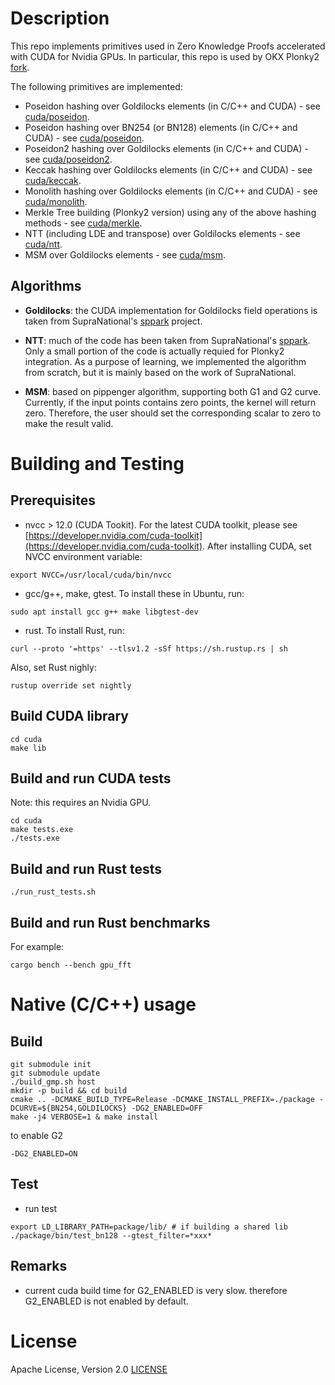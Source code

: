 # Description

This repo implements primitives used in Zero Knowledge Proofs accelerated with CUDA for Nvidia GPUs. In particular, this repo is used by OKX Plonky2 [fork](https://github.com/okx/plonky2).

The following primitives are implemented:

- Poseidon hashing over Goldilocks elements (in C/C++ and CUDA) - see [cuda/poseidon](cuda/poseidon).
- Poseidon hashing over BN254 (or BN128) elements (in C/C++ and CUDA) - see [cuda/poseidon](cuda/poseidon).
- Poseidon2 hashing over Goldilocks elements (in C/C++ and CUDA) - see [cuda/poseidon2](cuda/poseidon2).
- Keccak hashing over Goldilocks elements (in C/C++ and CUDA) - see [cuda/keccak](cuda/keccak).
- Monolith hashing over Goldilocks elements (in C/C++ and CUDA) - see [cuda/monolith](cuda/monolith).
- Merkle Tree building (Plonky2 version) using any of the above hashing methods - see [cuda/merkle](cuda/merkle).
- NTT (including LDE and transpose) over Goldilocks elements - see [cuda/ntt](cuda/ntt).
- MSM over Goldilocks elements - see [cuda/msm](cuda/msm).

## Algorithms
- **Goldilocks**: the CUDA implementation for Goldilocks field operations is taken from SupraNational's [sppark](https://github.com/supranational/sppark) project.

- **NTT**: much of the code has been taken from SupraNational's [sppark](https://github.com/supranational/sppark). Only a small portion of the code is actually requied for Plonky2 integration. As a purpose of learning, we implemented the algorithm from scratch, but it is mainly based on the work of SupraNational.

- **MSM**: based on pippenger algorithm, supporting both G1 and G2 curve. Currently, if the input points contains zero points, the kernel will return zero. Therefore, the user should set the corresponding scalar to zero to make the result valid.

# Building and Testing
## Prerequisites
- nvcc > 12.0 (CUDA Tookit). For the latest CUDA toolkit, please see [https://developer.nvidia.com/cuda-toolkit](https://developer.nvidia.com/cuda-toolkit). After installing CUDA, set NVCC environment variable:
```
export NVCC=/usr/local/cuda/bin/nvcc
```

- gcc/g++, make, gtest. To install these in Ubuntu, run:
```
sudo apt install gcc g++ make libgtest-dev
```

- rust. To install Rust, run:
```
curl --proto '=https' --tlsv1.2 -sSf https://sh.rustup.rs | sh
```
Also, set Rust nighly:
```
rustup override set nightly
```

## Build CUDA library
```
cd cuda
make lib
```

## Build and run CUDA tests
Note: this requires an Nvidia GPU.

```
cd cuda
make tests.exe
./tests.exe
```

## Build and run Rust tests
```
./run_rust_tests.sh
```

## Build and run Rust benchmarks

For example:

```
cargo bench --bench gpu_fft
```



# Native (C/C++) usage
## Build
```
git submodule init
git submodule update
./build_gmp.sh host
mkdir -p build && cd build
cmake .. -DCMAKE_BUILD_TYPE=Release -DCMAKE_INSTALL_PREFIX=./package -DCURVE=${BN254,GOLDILOCKS} -DG2_ENABLED=OFF
make -j4 VERBOSE=1 & make install
```

to enable G2
```
-DG2_ENABLED=ON
```

## Test
- run test
```
export LD_LIBRARY_PATH=package/lib/ # if building a shared lib
./package/bin/test_bn128 --gtest_filter=*xxx*
```

## Remarks
- current cuda build time for G2_ENABLED is very slow. therefore G2_ENABLED is not enabled by default.

# License

Apache License, Version 2.0 [LICENSE](LICENSE)